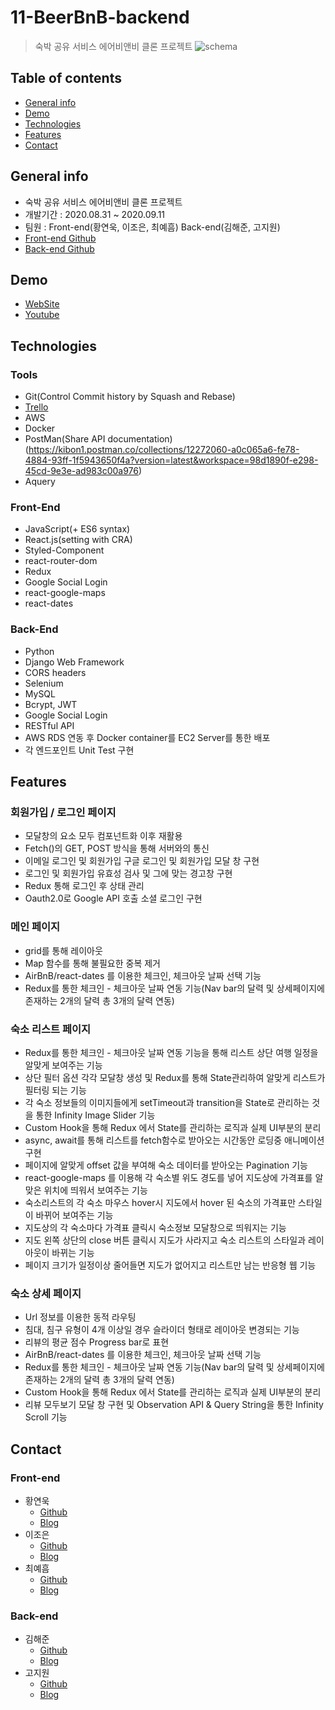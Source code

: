 # 11-BeerBnB-backend

> 숙박 공유 서비스 에어비앤비 클론 프로젝트
> ![schema](https://user-images.githubusercontent.com/54208214/93005168-71652480-f589-11ea-9b5c-3a3645df2628.png)

## Table of contents

- [General info](#general-info)
- [Demo](#demo)
- [Technologies](#technologies)
- [Features](#features)
- [Contact](#contact)

## General info

- 숙박 공유 서비스 에어비앤비 클론 프로젝트
- 개발기간 : 2020.08.31 ~ 2020.09.11
- 팀원 : Front-end(황연욱, 이조은, 최예흠) Back-end(김해준, 고지원)
- [Front-end Github](https://github.com/wecode-bootcamp-korea/11-BeerBnB-frontend)
- [Back-end Github](https://github.com/wecode-bootcamp-korea/11-BeerBnB-backend)

## Demo

- [WebSite](http://13.58.71.103)
- [Youtube](https://youtu.be/qarYlUGYmAc)

## Technologies

### Tools

- Git(Control Commit history by Squash and Rebase)
- [Trello](https://trello.com/b/LtTyYYHK/beer-bnb)
- AWS
- Docker
- PostMan(Share API documentation)
(https://kibon1.postman.co/collections/12272060-a0c065a6-fe78-4884-93ff-1f5943650f4a?version=latest&workspace=98d1890f-e298-45cd-9e3e-ad983c00a976)
- Aquery

### Front-End

- JavaScript(+ ES6 syntax)
- React.js(setting with CRA)
- Styled-Component
- react-router-dom
- Redux
- Google Social Login
- react-google-maps
- react-dates

### Back-End

- Python
- Django Web Framework
- CORS headers
- Selenium
- MySQL
- Bcrypt, JWT
- Google Social Login
- RESTful API
- AWS RDS 연동 후 Docker container를 EC2 Server를 통한 배포
- 각 엔드포인트 Unit Test 구현

## Features

### 회원가입 / 로그인 페이지

- 모달창의 요소 모두 컴포넌트화 이후 재활용
- Fetch()의 GET, POST 방식을 통해 서버와의 통신
- 이메일 로그인 및 회원가입 구글 로그인 및 회원가입 모달 창 구현
- 로그인 및 회원가입 유효성 검사 및 그에 맞는 경고창 구현
- Redux 통해 로그인 후 상태 관리
- Oauth2.0로 Google API 호출 소셜 로그인 구현

### 메인 페이지

- grid를 통해 레이아웃
- Map 함수를 통해 불필요한 중복 제거
- AirBnB/react-dates 를 이용한 체크인, 체크아웃 날짜 선택 기능
- Redux를 통한 체크인 - 체크아웃 날짜 연동 기능(Nav bar의 달력 및 상세페이지에 존재하는 2개의 달력 총 3개의 달력 연동)

### 숙소 리스트 페이지

- Redux를 통한 체크인 - 체크아웃 날짜 연동 기능을 통해 리스트 상단 여행 일정을 알맞게 보여주는 기능
- 상단 필터 옵션 각각 모달창 생성 및 Redux를 통해 State관리하여 알맞게 리스트가 필터링 되는 기능
- 각 숙소 정보들의 이미지들에게 setTimeout과 transition을 State로 관리하는 것을 통한 Infinity Image Slider 기능
- Custom Hook을 통해 Redux 에서 State를 관리하는 로직과 실제 UI부분의 분리
- async, await를 통해 리스트를 fetch함수로 받아오는 시간동안 로딩중 애니메이션 구현
- 페이지에 알맞게 offset 값을 부여해 숙소 데이터를 받아오는 Pagination 기능
- react-google-maps 를 이용해 각 숙소별 위도 경도를 넣어 지도상에 가격표를 알맞은 위치에 띄워서 보여주는 기능
- 숙소리스트의 각 숙소 마우스 hover시 지도에서 hover 된 숙소의 가격표만 스타일이 바뀌어 보여주는 기능
- 지도상의 각 숙소마다 가격표 클릭시 숙소정보 모달창으로 띄워지는 기능
- 지도 왼쪽 상단의 close 버튼 클릭시 지도가 사라지고 숙소 리스트의 스타일과 레이아웃이 바뀌는 기능
- 페이지 크기가 일정이상 줄어들면 지도가 없어지고 리스트만 남는 반응형 웹 기능

### 숙소 상세 페이지

- Url 정보를 이용한 동적 라우팅
- 침대, 침구 유형이 4개 이상일 경우 슬라이더 형태로 레이아웃 변경되는 기능
- 리뷰의 평균 점수 Progress bar로 표현
- AirBnB/react-dates 를 이용한 체크인, 체크아웃 날짜 선택 기능
- Redux를 통한 체크인 - 체크아웃 날짜 연동 기능(Nav bar의 달력 및 상세페이지에 존재하는 2개의 달력 총 3개의 달력 연동)
- Custom Hook을 통해 Redux 에서 State를 관리하는 로직과 실제 UI부분의 분리
- 리뷰 모두보기 모달 창 구현 및 Observation API & Query String을 통한 Infinity Scroll 기능

## Contact

### Front-end

- 황연욱
  - [Github](https://github.com/younuk23)
  - [Blog](https://velog.io/@younuk23)
- 이조은
  - [Github](https://github.com/jjo-niixx)
  - [Blog](https://velog.io/@jjo-niixx)
- 최예흠
  - [Github](https://github.com/cyheum)
  - [Blog](https://velog.io/@cyheum)

### Back-end

- 김해준
  - [Github](https://github.com/hj8853)
  - [Blog](https://velog.io/@hj8853)
- 고지원
  - [Github](https://github.com/Gxone)
  - [Blog](https://gxone.github.io)

